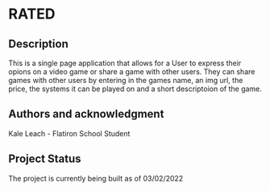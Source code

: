 <h1>RATED</h1>

<h2> Description </h2>
This is a single page application that allows for a User to express their opions on a video game or share a game with other users. They can share games with other users by entering in the games name, an img url, the price, the systems it can be played on and a short descriptoion of the game.

<h2>Authors and acknowledgment</h2>
Kale Leach - Flatiron School Student 

<h2>Project Status</h2>

The project is currently being built as of 03/02/2022